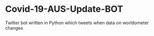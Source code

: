 # Covid-19-AUS-Update-BOT
Twitter bot written in Python which tweets when data on worldometer changes 
